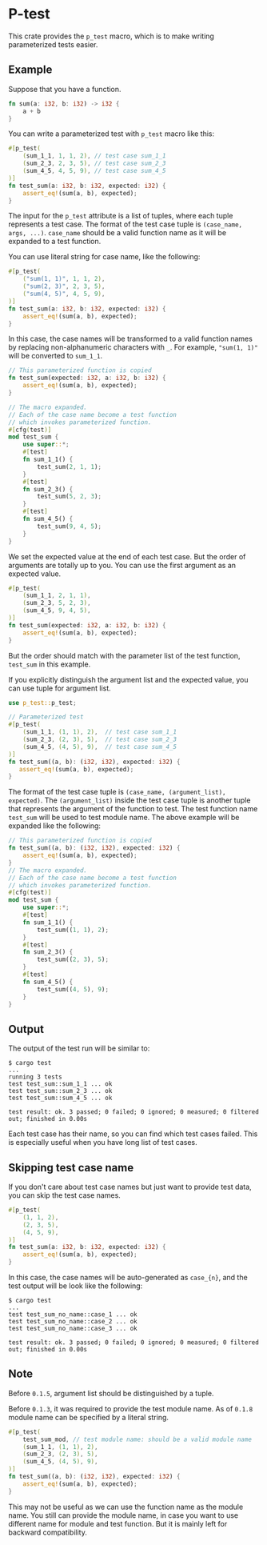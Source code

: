 # P-test
This crate provides the `p_test` macro, which is to make writing
parameterized tests easier.

## Example
Suppose that you have a function.

```rust
fn sum(a: i32, b: i32) -> i32 {
    a + b
}
```

You can write a parameterized test with `p_test` macro like this:

```rust
#[p_test(
    (sum_1_1, 1, 1, 2), // test case sum_1_1
    (sum_2_3, 2, 3, 5), // test case sum_2_3
    (sum_4_5, 4, 5, 9), // test case sum_4_5
)]
fn test_sum(a: i32, b: i32, expected: i32) {
    assert_eq!(sum(a, b), expected);
}
```

The input for the `p_test` attribute is a list of tuples, where each
tuple represents a test case. The format of the test case tuple is
`(case_name, args, ...)`. `case_name` should be a valid function name
as it will be expanded to a test function.

You can use literal string for case name, like the following:

```rust
#[p_test(
    ("sum(1, 1)", 1, 1, 2),
    ("sum(2, 3)", 2, 3, 5),
    ("sum(4, 5)", 4, 5, 9),
)]
fn test_sum(a: i32, b: i32, expected: i32) {
    assert_eq!(sum(a, b), expected);
}
```

In this case, the case names will be transformed to a valid function
names by replacing non-alphanumeric characters with `_`. For example,
`"sum(1, 1)"` will be converted to `sum_1_1`.


```rust
// This parameterized function is copied
fn test_sum(expected: i32, a: i32, b: i32) {
    assert_eq!(sum(a, b), expected);
}

// The macro expanded.
// Each of the case name become a test function
// which invokes parameterized function.
#[cfg(test)]
mod test_sum {
    use super::*;
    #[test]
    fn sum_1_1() {
        test_sum(2, 1, 1);
    }
    #[test]
    fn sum_2_3() {
        test_sum(5, 2, 3);
    }
    #[test]
    fn sum_4_5() {
        test_sum(9, 4, 5);
    }
}
```


We set the expected value at the end of each test case. But the order
of arguments are totally up to you. You can use the first argument as
an expected value.

```rust
#[p_test(
    (sum_1_1, 2, 1, 1),
    (sum_2_3, 5, 2, 3),
    (sum_4_5, 9, 4, 5),
)]
fn test_sum(expected: i32, a: i32, b: i32) {
    assert_eq!(sum(a, b), expected);
}
```

But the order should match with the parameter list of the test
function, `test_sum` in this example.

If you explicitly distinguish the argument list and the expected
value, you can use tuple for argument list.

```rust
use p_test::p_test;

// Parameterized test
#[p_test(
    (sum_1_1, (1, 1), 2),  // test case sum_1_1
    (sum_2_3, (2, 3), 5),  // test case sum_2_3
    (sum_4_5, (4, 5), 9),  // test case sum_4_5
)]
fn test_sum((a, b): (i32, i32), expected: i32) {
   assert_eq!(sum(a, b), expected);
}
```

The format of the test case tuple is `(case_name, (argument_list),
expected)`. The `(argument_list)` inside the test case tuple is
another tuple that represents the argument of the function to
test. The test function name `test_sum` will be used to test module
name. The above example will be expanded like the following:

```rust
// This parameterized function is copied
fn test_sum((a, b): (i32, i32), expected: i32) {
    assert_eq!(sum(a, b), expected);
}
// The macro expanded.
// Each of the case name become a test function
// which invokes parameterized function.
#[cfg(test)]
mod test_sum {
    use super::*;
    #[test]
    fn sum_1_1() {
        test_sum((1, 1), 2);
    }
    #[test]
    fn sum_2_3() {
        test_sum((2, 3), 5);
    }
    #[test]
    fn sum_4_5() {
        test_sum((4, 5), 9);
    }
}
```

## Output
The output of the test run will be similar to:

```console
$ cargo test
...
running 3 tests
test test_sum::sum_1_1 ... ok
test test_sum::sum_2_3 ... ok
test test_sum::sum_4_5 ... ok

test result: ok. 3 passed; 0 failed; 0 ignored; 0 measured; 0 filtered out; finished in 0.00s
```

Each test case has their name, so you can find which test cases
failed.  This is especially useful when you have long list of test
cases.

## Skipping test case name
If you don't care about test case names but just want to provide test
data, you can skip the test case names.

```rust
#[p_test(
    (1, 1, 2),
    (2, 3, 5),
    (4, 5, 9),
)]
fn test_sum(a: i32, b: i32, expected: i32) {
    assert_eq!(sum(a, b), expected);
}
```

In this case, the case names will be auto-generated as `case_{n}`, and
the test output will be look like the following:
```console
$ cargo test
...
test test_sum_no_name::case_1 ... ok
test test_sum_no_name::case_2 ... ok
test test_sum_no_name::case_3 ... ok

test result: ok. 3 passed; 0 failed; 0 ignored; 0 measured; 0 filtered out; finished in 0.00s
```

## Note
Before `0.1.5`, argument list should be distinguished by a tuple.

Before `0.1.3`, it was required to provide the test module name. As of
`0.1.8` module name can be specified by a literal string.

```rust
#[p_test(
    test_sum_mod, // test module name: should be a valid module name
    (sum_1_1, (1, 1), 2),
    (sum_2_3, (2, 3), 5),
    (sum_4_5, (4, 5), 9),
)]
fn test_sum((a, b): (i32, i32), expected: i32) {
    assert_eq!(sum(a, b), expected);
}
```

This may not be useful as we can use the function name as the module
name. You still can provide the module name, in case you want to use
different name for module and test function. But it is mainly left for
backward compatibility.
